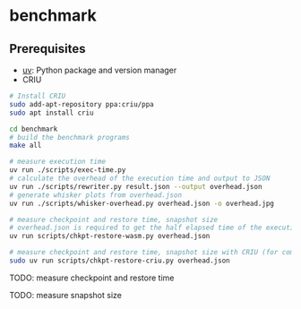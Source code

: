 # benchmark

## Prerequisites

- [uv](https://github.com/astral-sh/uv): Python package and version manager
- CRIU

```bash
# Install CRIU
sudo add-apt-repository ppa:criu/ppa
sudo apt install criu

cd benchmark
# build the benchmark programs
make all

# measure execution time
uv run ./scripts/exec-time.py
# calculate the overhead of the execution time and output to JSON
uv run ./scripts/rewriter.py result.json --output overhead.json
# generate whisker plots from overhead.json
uv run ./scripts/whisker-overhead.py overhead.json -o overhead.jpg

# measure checkpoint and restore time, snapshot size
# overhead.json is required to get the half elapsed time of the execution time
uv run scripts/chkpt-restore-wasm.py overhead.json

# measure checkpoint and restore time, snapshot size with CRIU (for comparison)
sudo uv run scripts/chkpt-restore-criu.py overhead.json
```

TODO: measure checkpoint and restore time

TODO: measure snapshot size
